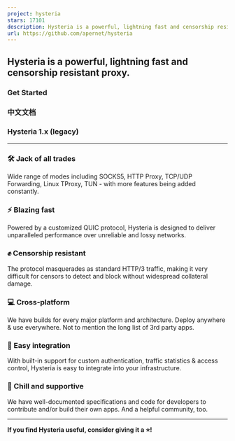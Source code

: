 ```yaml
---
project: hysteria
stars: 17101
description: Hysteria is a powerful, lightning fast and censorship resistant proxy.
url: https://github.com/apernet/hysteria
---
```


Hysteria is a powerful, lightning fast and censorship resistant proxy.
----------------------------------------------------------------------

### Get Started

### 中文文档

### Hysteria 1.x (legacy)

* * *

### 🛠️ Jack of all trades

Wide range of modes including SOCKS5, HTTP Proxy, TCP/UDP Forwarding, Linux TProxy, TUN - with more features being added constantly.

### ⚡ Blazing fast

Powered by a customized QUIC protocol, Hysteria is designed to deliver unparalleled performance over unreliable and lossy networks.

### ✊ Censorship resistant

The protocol masquerades as standard HTTP/3 traffic, making it very difficult for censors to detect and block without widespread collateral damage.

### 💻 Cross-platform

We have builds for every major platform and architecture. Deploy anywhere & use everywhere. Not to mention the long list of 3rd party apps.

### 🔗 Easy integration

With built-in support for custom authentication, traffic statistics & access control, Hysteria is easy to integrate into your infrastructure.

### 🤗 Chill and supportive

We have well-documented specifications and code for developers to contribute and/or build their own apps. And a helpful community, too.

* * *

**If you find Hysteria useful, consider giving it a ⭐️!**
